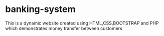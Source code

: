 # banking-system
This is a dynamic website created using HTML,CSS,BOOTSTRAP and PHP which demonstrates money transfer between customers
